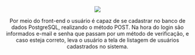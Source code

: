 <div align="center">
  <img src="https://github.com/GuilhermeVRF/Site-CadastroUsuarios/assets/98266333/b53040ef-cc04-4406-a583-05aa7a911f21">
  <p>Por meio do front-end o usuário é capaz de se cadastrar no banco de dados PostgreSQL, realizando o método POST. Na hora do login são informados e-mail e senha
  que passam por um método de verificação, e caso esteja correto, leva o usuário a tela de listagem de usuários cadastrados no sistema.</p>  

</div>
